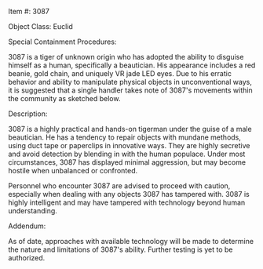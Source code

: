 Item #: 3087

Object Class: Euclid

Special Containment Procedures:

3087 is a tiger of unknown origin who has adopted the ability to disguise himself as a human, specifically a beautician. His appearance includes a red beanie, gold chain, and uniquely VR jade LED eyes. Due to his erratic behavior and ability to manipulate physical objects in unconventional ways, it is suggested that a single handler takes note of 3087's movements within the community as sketched below.

Description:

3087 is a highly practical and hands-on tigerman under the guise of a male beautician. He has a tendency to repair objects with mundane methods, using duct tape or paperclips in innovative ways. They are highly secretive and avoid detection by blending in with the human populace. Under most circumstances, 3087 has displayed minimal aggression, but may become hostile when unbalanced or confronted.

Personnel who encounter 3087 are advised to proceed with caution, especially when dealing with any objects 3087 has tampered with. 3087 is highly intelligent and may have tampered with technology beyond human understanding.

Addendum:

As of date, approaches with available technology will be made to determine the nature and limitations of 3087's ability. Further testing is yet to be authorized.